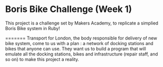 # Boris Bike Challenge (Week 1)
This project is a challenge set by Makers Academy, to replicate a simplied Boris Bike system in Ruby! 

=======
Transport for London, the body responsible for delivery of new bike
system, come to us with a plan : a network of docking stations and
bikes that anyone can use. They want us to build a program that will
emulate all the docking stations, bikes and infrastructure (repair
staff, and so on) to make this project a reality.

